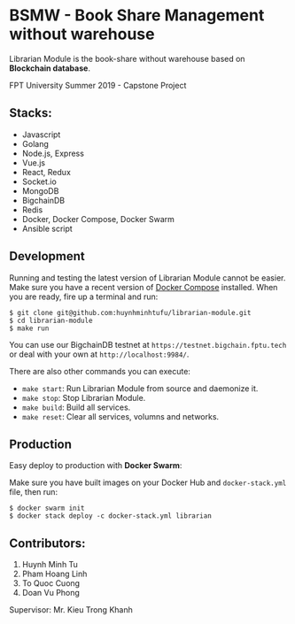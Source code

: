 # BSMW - Book Share Management without warehouse

Librarian Module is the book-share without warehouse based on **Blockchain database**.

FPT University Summer 2019 - Capstone Project

## Stacks:

- Javascript
- Golang
- Node.js, Express
- Vue.js
- React, Redux
- Socket.io
- MongoDB
- BigchainDB
- Redis
- Docker, Docker Compose, Docker Swarm
- Ansible script

## Development

Running and testing the latest version of Librarian Module cannot be easier. Make sure you have a recent version of [Docker Compose](https://docs.docker.com/compose/install/) installed. When you are ready, fire up a terminal and run:

```text
$ git clone git@github.com:huynhminhtufu/librarian-module.git
$ cd librarian-module
$ make run
```

You can use our BigchainDB testnet at `https://testnet.bigchain.fptu.tech` or deal with your own at `http://localhost:9984/`.

There are also other commands you can execute:

- `make start`: Run Librarian Module from source and daemonize it.
- `make stop`: Stop Librarian Module.
- `make build`: Build all services.
- `make reset`: Clear all services, volumns and networks.

## Production

Easy deploy to production with **Docker Swarm**:

Make sure you have built images on your Docker Hub and `docker-stack.yml` file, then run:

```
$ docker swarm init
$ docker stack deploy -c docker-stack.yml librarian
```

## Contributors:

1. Huynh Minh Tu
2. Pham Hoang Linh
3. To Quoc Cuong
4. Doan Vu Phong

Supervisor: Mr. Kieu Trong Khanh
